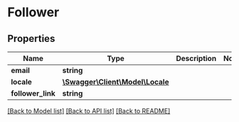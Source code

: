 # Follower

## Properties
Name | Type | Description | Notes
------------ | ------------- | ------------- | -------------
**email** | **string** |  | 
**locale** | [**\Swagger\Client\Model\Locale**](Locale.md) |  | 
**follower_link** | **string** |  | 

[[Back to Model list]](../../README.md#documentation-for-models) [[Back to API list]](../../README.md#documentation-for-api-endpoints) [[Back to README]](../../README.md)

